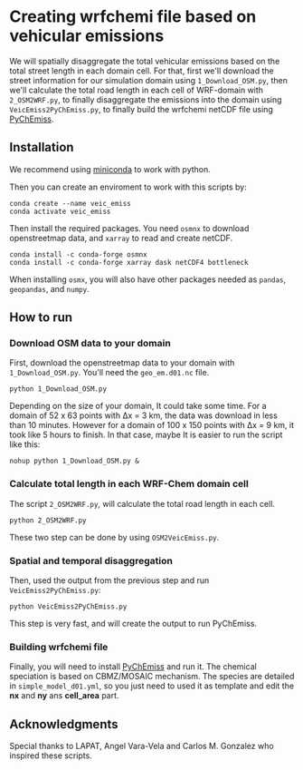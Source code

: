 # Creating wrfchemi file based on vehicular emissions

We will spatially disaggregate the total vehicular emissions based on the total street length in each domain cell.
For that, first we'll download the street information for our simulation domain using `1_Download_OSM.py`,
then we'll calculate the total road length in each cell of WRF-domain with `2_OSM2WRF.py`,
to finally disaggregate the emissions into the domain using `VeicEmiss2PyChEmiss.py`,
to finally build the wrfchemi netCDF file using [PyChEmiss](https://github.com/quishqa/PyChEmiss).

## Installation

We recommend using [miniconda](https://docs.conda.io/en/latest/miniconda.html) to work with python.

Then you can create an enviroment to work with this scripts by:

```
conda create --name veic_emiss
conda activate veic_emiss
```

Then install the required packages. You need `osmnx` to download openstreetmap data,
and `xarray` to read and create netCDF.

```
conda install -c conda-forge osmnx
conda install -c conda-forge xarray dask netCDF4 bottleneck
```

When installing `osmx`, you will also have other packages needed as `pandas`, `geopandas`, and `numpy`.

## How to run

### Download OSM data to your domain

First, download the openstreetmap data to your domain with `1_Download_OSM.py`.
You'll need the `geo_em.d01.nc` file.

```
python 1_Download_OSM.py
```

Depending on the size of your domain, It could take some time.
For a domain of 52 x 63 points with &Delta;x = 3 km, the data was download in less than 10 minutes.
However for a domain of 100 x 150 points with &Delta;x = 9 km, it took like 5 hours to finish.
In that case, maybe It is easier to run the script like this:

```
nohup python 1_Download_OSM.py &
```

### Calculate total length in each WRF-Chem domain cell

The script `2_OSM2WRF.py`, will calculate the total road length in each cell.

```
python 2_OSM2WRF.py
```

These two step can be done by using `OSM2VeicEmiss.py`.

### Spatial and temporal disaggregation

Then, used the output from the previous step and run  `VeicEmiss2PyChEmiss.py`:

```
python VeicEmiss2PyChEmiss.py
```
This step is very fast, and will create the output to run PyChEmiss.

### Building wrfchemi file

Finally, you will need to install [PyChEmiss](https://github.com/quishqa/PyChEmiss) and run it.
The chemical speciation is based on CBMZ/MOSAIC mechanism.
The species are detailed in `simple_model_d01.yml`, so you just need to used it as template and edit the **nx** and **ny** ans **cell_area** part.

## Acknowledgments

Special thanks to LAPAT, Angel Vara-Vela and Carlos M. Gonzalez who inspired these scripts.
